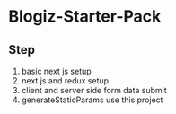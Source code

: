 # Blogiz-Starter-Pack

## Step

1. basic next js setup
2. next js and redux setup
3. client and server side form data submit 
4. generateStaticParams use this project
